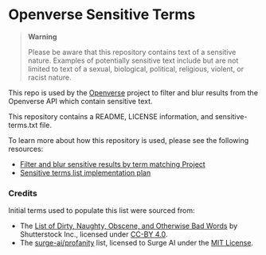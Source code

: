 # Openverse Sensitive Terms

> **Warning**
>
> Please be aware that this repository contains text of a sensitive nature. Examples of potentially sensitive text include but are not limited to text of a sexual, biological, political, religious, violent, or racist nature.

This repo is used by the [Openverse](https://github.com/wordpress/openverse) project to filter and blur results from the Openverse API which contain sensitive text.

This repository contains a README, LICENSE information, and sensitive-terms.txt file.

To learn more about how this repository is used, please see the following resources:

- [Filter and blur sensitive results by term matching Project](https://github.com/WordPress/openverse/issues/377)
- [Sensitive terms list implementation plan](https://github.com/WordPress/openverse/blob/main/rfcs/detecting_sensitive_textual_content/20230309-implementation_plan_sensitive_terms_list.md)

### Credits

Initial terms used to populate this list were sourced from:

- The [List of Dirty, Naughty, Obscene, and Otherwise Bad Words](https://github.com/LDNOOBW/List-of-Dirty-Naughty-Obscene-and-Otherwise-Bad-Words) by Shutterstock Inc., licensed under [CC-BY 4.0](https://creativecommons.org/licenses/by/4.0/).
- The [surge-ai/profanity](https://github.com/surge-ai/profanity) list, licensed to Surge AI under the [MIT License](https://github.com/surge-ai/profanity/blob/main/LICENSE).
